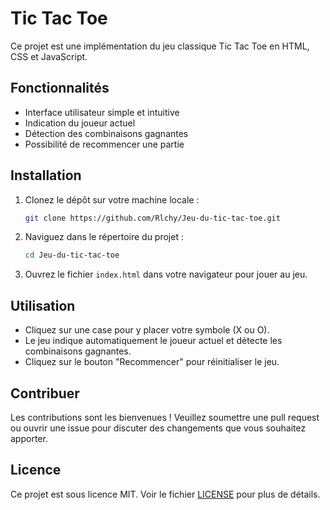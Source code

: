 # Tic Tac Toe

Ce projet est une implémentation du jeu classique Tic Tac Toe en HTML, CSS et JavaScript.

## Fonctionnalités

- Interface utilisateur simple et intuitive
- Indication du joueur actuel
- Détection des combinaisons gagnantes
- Possibilité de recommencer une partie

## Installation

1. Clonez le dépôt sur votre machine locale :
    ```sh
    git clone https://github.com/Rlchy/Jeu-du-tic-tac-toe.git
    ```

2. Naviguez dans le répertoire du projet :
    ```sh
    cd Jeu-du-tic-tac-toe
    ```

3. Ouvrez le fichier `index.html` dans votre navigateur pour jouer au jeu.

## Utilisation

- Cliquez sur une case pour y placer votre symbole (X ou O).
- Le jeu indique automatiquement le joueur actuel et détecte les combinaisons gagnantes.
- Cliquez sur le bouton "Recommencer" pour réinitialiser le jeu.

## Contribuer

Les contributions sont les bienvenues ! Veuillez soumettre une pull request ou ouvrir une issue pour discuter des changements que vous souhaitez apporter. 

## Licence

Ce projet est sous licence MIT. Voir le fichier [LICENSE](LICENSE) pour plus de détails.